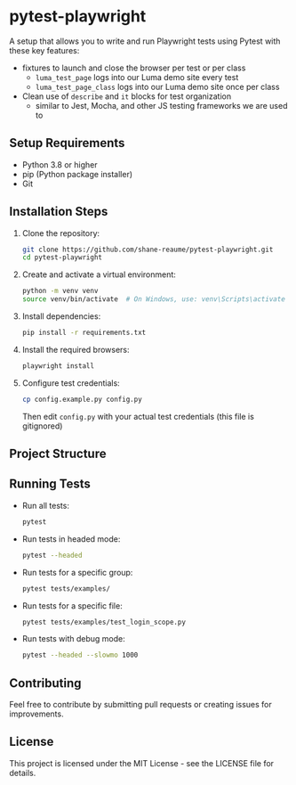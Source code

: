 # pytest-playwright
A setup that allows you to write and run Playwright tests using Pytest with these key features:

- fixtures to launch and close the browser per test or per class
  - `luma_test_page` logs into our Luma demo site every test
  - `luma_test_page_class` logs into our Luma demo site once per class
- Clean use of `describe` and `it` blocks for test organization
  - similar to Jest, Mocha, and other JS testing frameworks we are used to

## Setup Requirements
- Python 3.8 or higher
- pip (Python package installer)
- Git

## Installation Steps
1. Clone the repository:
   ```bash
   git clone https://github.com/shane-reaume/pytest-playwright.git
   cd pytest-playwright
   ```

2. Create and activate a virtual environment:
   ```bash
   python -m venv venv
   source venv/bin/activate  # On Windows, use: venv\Scripts\activate
   ```

3. Install dependencies:
   ```bash
   pip install -r requirements.txt
   ```

4. Install the required browsers:
   ```bash
   playwright install
   ```
5. Configure test credentials:
   ```bash
   cp config.example.py config.py
   ```
   Then edit `config.py` with your actual test credentials (this file is gitignored)

## Project Structure

## Running Tests
- Run all tests:
  ```bash
  pytest
  ```
- Run tests in headed mode:
  ```bash
  pytest --headed
  ```
- Run tests for a specific group:
  ```bash
  pytest tests/examples/
  ```
- Run tests for a specific file:
  ```bash
  pytest tests/examples/test_login_scope.py
  ```
- Run tests with debug mode:
  ```bash
  pytest --headed --slowmo 1000
  ```

## Contributing
Feel free to contribute by submitting pull requests or creating issues for improvements.

## License
This project is licensed under the MIT License - see the LICENSE file for details. 